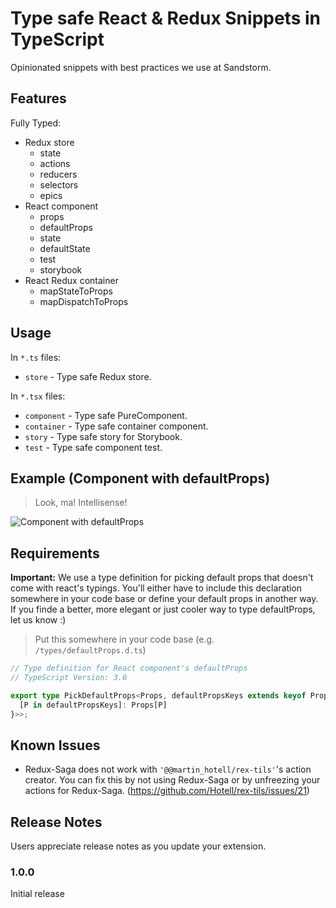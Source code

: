 # Type safe React & Redux Snippets in TypeScript

Opinionated snippets with best practices we use at Sandstorm.

## Features

Fully Typed:
- Redux store
    - state
    - actions
    - reducers
    - selectors
    - epics
- React component
    - props
    - defaultProps
    - state
    - defaultState
    - test
    - storybook
- React Redux container
    - mapStateToProps
    - mapDispatchToProps

## Usage
In `*.ts` files:
* `store` - Type safe Redux store.

In `*.tsx` files:
* `component` - Type safe PureComponent.
* `container` - Type safe container component.
* `story` - Type safe story for Storybook.
* `test` - Type safe component test.

## Example (Component with defaultProps)

> Look, ma! Intellisense!

![Component with defaultProps](images/Component&defaultProps.gif)

## Requirements

**Important:** We use a type definition for picking default props that doesn't come with react's typings.
You'll either have to include this declaration somewhere in your code base or define your default props in another way. If you finde a better, more elegant or just cooler way to type defaultProps, let us know :)

> Put this somewhere in your code base (e.g. `/types/defaultProps.d.ts`)
```ts
// Type definition for React component's defaultProps
// TypeScript Version: 3.0

export type PickDefaultProps<Props, defaultPropsKeys extends keyof Props> = Readonly<Required<{
  [P in defaultPropsKeys]: Props[P]
}>>;
```

## Known Issues

* Redux-Saga does not work with `'@@martin_hotell/rex-tils'`'s action creator. You can fix this by not using Redux-Saga or by unfreezing your actions for Redux-Saga. (https://github.com/Hotell/rex-tils/issues/21)

## Release Notes

Users appreciate release notes as you update your extension.

### 1.0.0

Initial release
